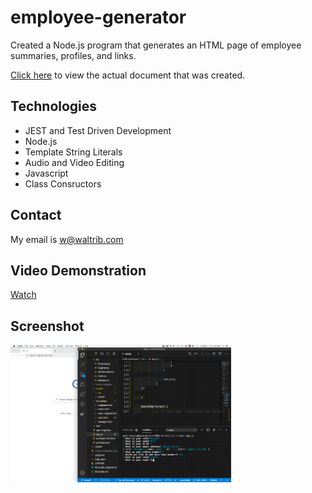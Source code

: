 # employee-generator

Created a Node.js program that generates an HTML page of employee summaries, profiles, and links.

[Click here](https://waltribeiro.github.io/node-employee/src/output/team) to view the actual document that was created.

## Technologies
- JEST and Test Driven Development
- Node.js
- Template String Literals
- Audio and Video Editing
- Javascript
- Class Consructors

## Contact
My email is w@waltrib.com

## Video Demonstration

[Watch](https://waltribeiro.github.io/node-employee/)

## Screenshot

<img src="img/screenshot.gif" width="70%">